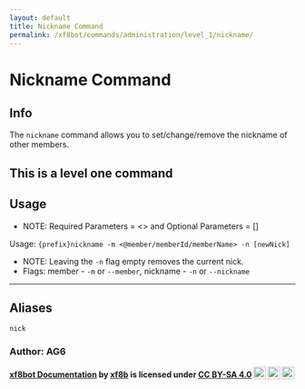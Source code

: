 ```yaml
---
layout: default
title: Nickname Command
permalink: /xf8bot/commands/administration/level_1/nickname/
---
```


# Nickname Command
## Info

The `nickname` command allows you to set/change/remove the nickname of other members.

**This is a level one command**
---
## Usage
 * NOTE: Required Parameters = <> and Optional Parameters = []
 
Usage: `{prefix}nickname -m <@member/memberId/memberName> -n [newNick]`
* NOTE: Leaving the `-n` flag empty removes the current nick.
* Flags: member - `-m` or `--member`, nickname - `-n` or `--nickname`

---
## Aliases
`nick`

### **Author: AG6**

<b> <p xmlns:dct="http://purl.org/dc/terms/" xmlns:cc="http://creativecommons.org/ns#" class="license-text"><a rel="cc:attributionURL" property="dct:title" href="https://xf8b.github.io/documentation/xf8bot/">xf8bot Documentation</a> by <a rel="cc:attributionURL dct:creator" property="cc:attributionName" href="https://github.com/xf8b/">xf8b</a> is licensed under <a rel="license" href="https://creativecommons.org/licenses/by-sa/4.0">CC BY-SA 4.0<img style="height:22px!important;margin-left:3px;vertical-align:text-bottom;" src="https://mirrors.creativecommons.org/presskit/icons/cc.svg?ref=chooser-v1" /><img style="height:22px!important;margin-left:3px;vertical-align:text-bottom;" src="https://mirrors.creativecommons.org/presskit/icons/by.svg?ref=chooser-v1" /><img style="height:22px!important;margin-left:3px;vertical-align:text-bottom;" src="https://mirrors.creativecommons.org/presskit/icons/sa.svg?ref=chooser-v1" /></a></p> </b> 
